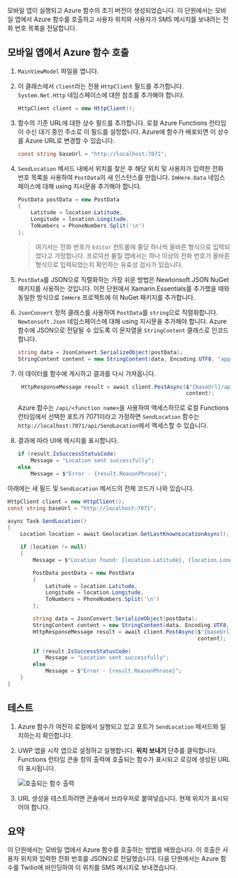 모바일 앱이 실행되고 Azure 함수의 초기 버전이 생성되었습니다. 이 단원에서는 모바일 앱에서 Azure 함수를 호출하고 사용자 위치와 사용자가 SMS 메시지를 보내려는 전화 번호 목록을 전달합니다.

## <a name="calling-the-azure-function-from-the-mobile-app"></a>모바일 앱에서 Azure 함수 호출

1. `MainViewModel` 파일을 엽니다.

2. 이 클래스에서 `client`라는 전용 `HttpClient` 필드를 추가합니다. `System.Net.Http` 네임스페이스에 대한 참조를 추가해야 합니다.

    ```cs
    HttpClient client = new HttpClient();
    ```

3. 함수의 기준 URL에 대한 상수 필드를 추가합니다. 로컬 Azure Functions 런타임이 수신 대기 중인 주소로 이 필드를 설정합니다. Azure에 함수가 배포되면 이 상수를 Azure URL로 변경할 수 있습니다.

    ```cs
    const string baseUrl = "http://localhost:7071";
    ```

4. `SendLocation` 메서드 내에서 위치를 찾은 후 해당 위치 및 사용자가 입력한 전화 번호 목록을 사용하여 `PostData`의 새 인스턴스를 만듭니다. `ImHere.Data` 네임스페이스에 대해 using 지시문을 추가해야 합니다.

    ```cs
    PostData postData = new PostData
    {
        Latitude = location.Latitude,
        Longitude = location.Longitude,
        ToNumbers = PhoneNumbers.Split('\n')
    };
    ```

    > 여기서는 전화 번호가 `Editor` 컨트롤에 줄당 하나씩 올바른 형식으로 입력되었다고 가정합니다. 프로덕션 품질 앱에서는 하나 이상의 전화 번호가 올바른 형식으로 입력되었는지 확인하는 유효성 검사가 있습니다.

5. `PostData`를 JSON으로 직렬화하는 가장 쉬운 방법은 Newtonsoft.JSON NuGet 패키지를 사용하는 것입니다. 이전 단원에서 Xamarin.Essentials를 추가했을 때와 동일한 방식으로 `ImHere` 프로젝트에 이 NuGet 패키지를 추가합니다.

6. `JsonConvert` 정적 클래스를 사용하여 `PostData`를 `string`으로 직렬화합니다. `Newtonsoft.Json` 네임스페이스에 대해 using 지시문을 추가해야 합니다. Azure 함수에 JSON으로 전달될 수 있도록 이 문자열을 `StringContent` 클래스로 인코드합니다.

    ```cs
    string data = JsonConvert.SerializeObject(postData);
    StringContent content = new StringContent(data, Encoding.UTF8, "application/json");
    ```

7. 이 데이터를 함수에 게시하고 결과를 다시 가져옵니다.

   ```cs
    HttpResponseMessage result = await client.PostAsync($"{baseUrl}/api/SendLocation",
                                                        content);
   ```

   Azure 함수는 `/api/<function name>`을 사용하여 액세스하므로 로컬 Functions 런타임에서 선택한 포트가 7071이라고 가정하면 `SendLocation` 함수는 `http://localhost:7071/api/SendLocation`에서 액세스할 수 있습니다.

8. 결과에 따라 UI에 메시지를 표시합니다.

    ```cs
    if (result.IsSuccessStatusCode)
        Message = "Location sent successfully";
    else
        Message = $"Error - {result.ReasonPhrase}";
    ```

아래에는 새 필드 및 `SendLocation` 메서드의 전체 코드가 나와 있습니다.

```cs
HttpClient client = new HttpClient();
const string baseUrl = "http://localhost:7071";

async Task SendLocation()
{
    Location location = await Geolocation.GetLastKnownLocationAsync();

    if (location != null)
    {
        Message = $"Location found: {location.Latitude}, {location.Longitude}.";

        PostData postData = new PostData
        {
            Latitude = location.Latitude,
            Longitude = location.Longitude,
            ToNumbers = PhoneNumbers.Split('\n')
        };

        string data = JsonConvert.SerializeObject(postData);
        StringContent content = new StringContent(data, Encoding.UTF8, "application/json");
        HttpResponseMessage result = await client.PostAsync($"{baseUrl}/api/SendLocation",
                                                            content);

        if (result.IsSuccessStatusCode)
            Message = "Location sent successfully";
        else
            Message = $"Error - {result.ReasonPhrase}";
    }
}
```

## <a name="testing-it-out"></a>테스트

1. Azure 함수가 여전히 로컬에서 실행되고 있고 포트가 `SendLocation` 메서드와 일치하는지 확인합니다.

2. UWP 앱을 시작 앱으로 설정하고 실행합니다. **위치 보내기** 단추를 클릭합니다. Functions 런타임 콘솔 창의 출력에 호출되는 함수가 표시되고 로깅에 생성된 URL이 표시됩니다.

    ![호출되는 함수 출력](../media/6-function-called.png)

3. URL 생성을 테스트하려면 콘솔에서 브라우저로 붙여넣습니다. 현재 위치가 표시되어야 합니다.

## <a name="summary"></a>요약

이 단원에서는 모바일 앱에서 Azure 함수를 호출하는 방법을 배웠습니다. 이 호출은 사용자 위치와 입력한 전화 번호를 JSON으로 전달했습니다. 다음 단원에서는 Azure 함수를 Twilio에 바인딩하여 이 위치를 SMS 메시지로 보내겠습니다.
